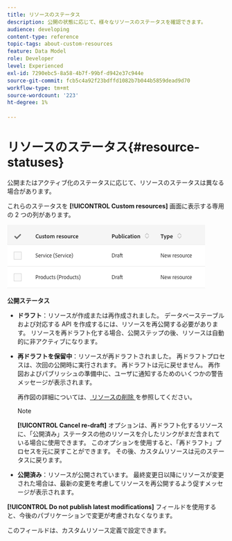 ```yaml
---
title: リソースのステータス
description: 公開の状態に応じて、様々なリソースのステータスを確認できます。
audience: developing
content-type: reference
topic-tags: about-custom-resources
feature: Data Model
role: Developer
level: Experienced
exl-id: 7290ebc5-8a58-4b7f-99bf-d942e37c944e
source-git-commit: fcb5c4a92f23bdffd1082b7b044b5859dead9d70
workflow-type: tm+mt
source-wordcount: '223'
ht-degree: 1%

---
```


# リソースのステータス{#resource-statuses}

公開またはアクティブ化のステータスに応じて、リソースのステータスは異なる場合があります。

これらのステータスを **[!UICONTROL Custom resources]** 画面に表示する専用の 2 つの列があります。

![](assets/schema_colonne_1.png)

**公開ステータス**

* **ドラフト**：リソースが作成または再作成されました。 データベーステーブルおよび対応する API を作成するには、リソースを再公開する必要があります。 リソースを再ドラフト化する場合、公開ステップの後、リソースは自動的に非アクティブになります。
* **再ドラフトを保留中**：リソースが再ドラフトされました。 再ドラフトプロセスは、次回の公開時に実行されます。 再ドラフトは元に戻せません。 再作図およびパブリッシュの準備中に、ユーザに通知するためのいくつかの警告メッセージが表示されます。

  再作図の詳細については、[ リソースの削除 ](../../developing/using/deleting-a-resource.md) を参照してください。

  >[!NOTE]
  >
  >**[!UICONTROL Cancel re-draft]** オプションは、再ドラフト化するリソースに、「公開済み」ステータスの他のリソースを介したリンクがまだ含まれている場合に使用できます。 このオプションを使用すると、「再ドラフト」プロセスを元に戻すことができます。 その後、カスタムリソースは元のステータスに戻ります。

* **公開済み**：リソースが公開されています。 最終変更日以降にリソースが変更された場合は、最新の変更を考慮してリソースを再公開するよう促すメッセージが表示されます。

**[!UICONTROL Do not publish latest modifications]** フィールドを使用すると、今後のパブリケーションで変更が考慮されなくなります。

このフィールドは、カスタムリソース定義で設定できます。

